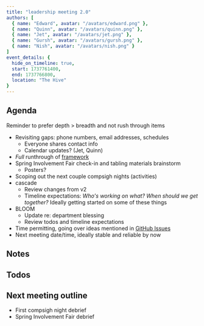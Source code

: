 ```yaml
---
title: "leadership meeting 2.0"
authors: [
  { name: "Edward", avatar: "/avatars/edward.png" },
  { name: "Quinn", avatar: "/avatars/quinn.png" },
  { name: "Jet", avatar: "/avatars/jet.png" },
  { name: "Gursh", avatar: "/avatars/gursh.png" },
  { name: "Nish", avatar: "/avatars/nish.png" }
]
event_details: {
  hide_on_timeline: true,
  start: 1737761400,
  end: 1737766800,
  location: "The Hive"
}
---
```


## Agenda

Reminder to prefer depth > breadth and not rush through items

- Revisiting gaps: phone numbers, email addresses, schedules
  - Everyone shares contact info
  - Calendar updates? (Jet, Quinn)
- *Full* runthrough of [framework](/docs/framework)
- Spring Involvement Fair check-in and tabling materials brainstorm
  - Posters?
- Scoping out the next couple compsigh nights (activities)
- cascade
  - Review changes from v2
  - Timeline expectations: *Who's working on what?* *When should we get together?* Ideally getting started on some of these things
- BLOOM
  - Update re: department blessing
  - Review todos and timeline expectations
- Time permitting, going over ideas mentioned in [GitHub Issues](https://github.com/compsigh/web/issues)
- Next meeting date/time, ideally stable and reliable by now

## Notes

## Todos

## Next meeting outline

- First compsigh night debrief
- Spring Involvement Fair debrief

